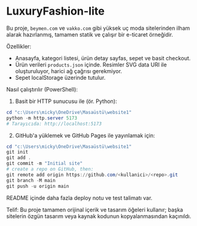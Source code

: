 # LuxuryFashion-lite

Bu proje, `beymen.com` ve `vakko.com` gibi yüksek uç moda sitelerinden ilham alarak hazırlanmış, tamamen statik ve çalışır bir e-ticaret örneğidir.

Özellikler:
- Anasayfa, kategori listesi, ürün detay sayfas, sepet ve basit checkout.
- Ürün verileri `products.json` içinde. Resimler SVG data URI ile oluşturuluyor, harici ağ çağrısı gerekmiyor.
- Sepet localStorage üzerinde tutulur.

Nasıl çalıştırılır (PowerShell):

1) Basit bir HTTP sunucusu ile (ör. Python):

```powershell
cd "c:\Users\micky\OneDrive\Masaüstü\website1"
python -m http.server 5173
# Tarayıcıda: http://localhost:5173
```

2) GitHub'a yüklemek ve GitHub Pages ile yayınlamak için:

```powershell
cd "c:\Users\micky\OneDrive\Masaüstü\website1"
git init
git add .
git commit -m "Initial site"
# create a repo on GitHub, then:
git remote add origin https://github.com/<kullanici>/<repo>.git
git branch -M main
git push -u origin main
```

README içinde daha fazla deploy notu ve test talimatı var.

Telif: Bu proje tamamen orijinal içerik ve tasarım öğeleri kullanır; başka sitelerin özgün tasarım veya kaynak kodunun kopyalanmasından kaçınıldı.

